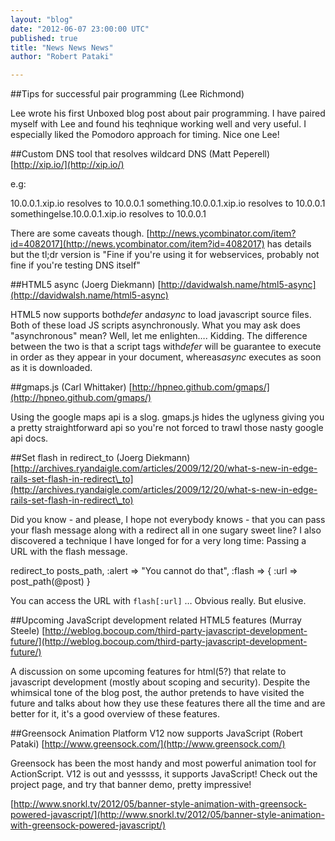 ```yaml
---
layout: "blog"
date: "2012-06-07 23:00:00 UTC"
published: true
title: "News News News"
author: "Robert Pataki"

---
```


##Tips for successful pair programming (Lee Richmond)

Lee wrote his first Unboxed blog post about pair programming. I have paired myself with Lee and found his teqhnique working well and very useful. I especially liked the Pomodoro approach for timing. Nice one Lee!

 ##Custom DNS tool that resolves wildcard DNS (Matt Peperell) [http://xip.io/](http://xip.io/)

e.g:

10.0.0.1.xip.io resolves to 10.0.0.1 something.10.0.0.1.xip.io resolves to 10.0.0.1 somethingelse.10.0.0.1.xip.io resolves to 10.0.0.1

There are some caveats though. [http://news.ycombinator.com/item?id=4082017](http://news.ycombinator.com/item?id=4082017) has details but the tl;dr version is "Fine if you're using it for webservices, probably not fine if you're testing DNS itself"

 ##HTML5 async (Joerg Diekmann) [http://davidwalsh.name/html5-async](http://davidwalsh.name/html5-async)

HTML5 now supports both*defer* and*async* to load javascript source files. Both of these load JS scripts asynchronously. What you may ask does "asynchronous" mean? Well, let me enlighten…. Kidding. The difference between the two is that a script tags with*defer* will be guarantee to execute in order as they appear in your document, whereas*async* executes as soon as it is downloaded.

 ##gmaps.js (Carl Whittaker) [http://hpneo.github.com/gmaps/](http://hpneo.github.com/gmaps/)

Using the google maps api is a slog. gmaps.js hides the uglyness giving you a pretty straightforward api so you're not forced to trawl those nasty google api docs.

 ##Set flash in redirect\_to (Joerg Diekmann) [http://archives.ryandaigle.com/articles/2009/12/20/what-s-new-in-edge-rails-set-flash-in-redirect\_to](http://archives.ryandaigle.com/articles/2009/12/20/what-s-new-in-edge-rails-set-flash-in-redirect\_to)

Did you know - and please, I hope not everybody knows - that you can pass your flash message along with a redirect all in one sugary sweet line? I also discovered a technique I have longed for for a very long time: Passing a URL with the flash message.

redirect\_to posts\_path, :alert => "You cannot do that", :flash => { :url => post\_path(@post) }

You can access the URL with `flash[:url]` … Obvious really. But elusive.

 ##Upcoming JavaScript development related HTML5 features (Murray Steele) [http://weblog.bocoup.com/third-party-javascript-development-future/](http://weblog.bocoup.com/third-party-javascript-development-future/)

A discussion on some upcoming features for html(5?) that relate to javascript development (mostly about scoping and security). Despite the whimsical tone of the blog post, the author pretends to have visited the future and talks about how they use these features there all the time and are better for it, it's a good overview of these features.

 ##Greensock Animation Platform V12 now supports JavaScript (Robert Pataki) [http://www.greensock.com/](http://www.greensock.com/)

Greensock has been the most handy and most powerful animation tool for ActionScript. V12 is out and yesssss, it supports JavaScript! Check out the project page, and try that banner demo, pretty impressive!

[http://www.snorkl.tv/2012/05/banner-style-animation-with-greensock-powered-javascript/](http://www.snorkl.tv/2012/05/banner-style-animation-with-greensock-powered-javascript/)



